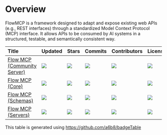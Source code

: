 # Overview

FlowMCP is a framework designed to adapt and expose existing web APIs (e.g., REST interfaces) through a standardized Model Context Protocol (MCP) interface. It allows APIs to be consumed by AI systems in a structured, testable, and semantically consistent way.

| Title | Updated | Stars | Commits | Contributors | License |
| :-- | :-- | :-- | :-- | :-- | :-- |
| [Flow MCP (Community Server)](https://github.com/flowMCP/community-server) | <a href="https://api.github.com/repos/flowMCP/community-server"><img src="https://img.shields.io/github/last-commit/flowMCP/community-server?color=0E1116&logo=F3A966&logoColor=F3A966&style=flat&label="></a> | <a href="https://github.com/flowMCP/community-server/stargazers"><img src="https://img.shields.io/github/stars/flowMCP/community-server?color=0E1116&logo=F3A966&logoColor=F3A966&style=flat&label="></a> | <a href="https://github.com/flowMCP/community-server/commits/main"><img src="https://img.shields.io/github/commit-activity/t/flowMCP/community-server?color=0E1116&logo=F3A966&logoColor=F3A966&style=flat&label="></a> | <a href="https://github.com/flowMCP/community-server/graphs/contributors"><img src="https://img.shields.io/github/contributors/flowMCP/community-server?color=0E1116&logo=F3A966&logoColor=F3A966&style=flat&label="></a> | <a href="https://github.com/flowMCP/community-server/blob/main/LICENSE"><img src="https://img.shields.io/github/license/flowMCP/community-server?color=0E1116&logo=F3A966&logoColor=F3A966&style=flat&label="></a> |
| [Flow MCP (Core)](https://github.com/FlowMCP/flowMCP) | <a href="https://api.github.com/repos/FlowMCP/flowMCP"><img src="https://img.shields.io/github/last-commit/FlowMCP/flowMCP?color=0E1116&logo=F3A966&logoColor=F3A966&style=flat&label="></a> | <a href="https://github.com/FlowMCP/flowMCP/stargazers"><img src="https://img.shields.io/github/stars/FlowMCP/flowMCP?color=0E1116&logo=F3A966&logoColor=F3A966&style=flat&label="></a> | <a href="https://github.com/FlowMCP/flowMCP/commits/main"><img src="https://img.shields.io/github/commit-activity/t/FlowMCP/flowMCP?color=0E1116&logo=F3A966&logoColor=F3A966&style=flat&label="></a> | <a href="https://github.com/FlowMCP/flowMCP/graphs/contributors"><img src="https://img.shields.io/github/contributors/FlowMCP/flowMCP?color=0E1116&logo=F3A966&logoColor=F3A966&style=flat&label="></a> | <a href="https://github.com/FlowMCP/flowMCP/blob/main/LICENSE"><img src="https://img.shields.io/github/license/FlowMCP/flowMCP?color=0E1116&logo=F3A966&logoColor=F3A966&style=flat&label="></a> |
| [Flow MCP (Schemas)](https://github.com/flowMCP/flowMCP-schemas) | <a href="https://api.github.com/repos/flowMCP/flowMCP-schemas"><img src="https://img.shields.io/github/last-commit/flowMCP/flowMCP-schemas?color=0E1116&logo=F3A966&logoColor=F3A966&style=flat&label="></a> | <a href="https://github.com/flowMCP/flowMCP-schemas/stargazers"><img src="https://img.shields.io/github/stars/flowMCP/flowMCP-schemas?color=0E1116&logo=F3A966&logoColor=F3A966&style=flat&label="></a> | <a href="https://github.com/flowMCP/flowMCP-schemas/commits/main"><img src="https://img.shields.io/github/commit-activity/t/flowMCP/flowMCP-schemas?color=0E1116&logo=F3A966&logoColor=F3A966&style=flat&label="></a> | <a href="https://github.com/flowMCP/flowMCP-schemas/graphs/contributors"><img src="https://img.shields.io/github/contributors/flowMCP/flowMCP-schemas?color=0E1116&logo=F3A966&logoColor=F3A966&style=flat&label="></a> | <a href="https://github.com/flowMCP/flowMCP-schemas/blob/main/LICENSE"><img src="https://img.shields.io/github/license/flowMCP/flowMCP-schemas?color=0E1116&logo=F3A966&logoColor=F3A966&style=flat&label="></a> |
| [Flow MCP (Servers)](https://github.com/flowMCP/flowMCP-servers) | <a href="https://api.github.com/repos/flowMCP/flowMCP-servers"><img src="https://img.shields.io/github/last-commit/flowMCP/flowMCP-servers?color=0E1116&logo=F3A966&logoColor=F3A966&style=flat&label="></a> | <a href="https://github.com/flowMCP/flowMCP-servers/stargazers"><img src="https://img.shields.io/github/stars/flowMCP/flowMCP-servers?color=0E1116&logo=F3A966&logoColor=F3A966&style=flat&label="></a> | <a href="https://github.com/flowMCP/flowMCP-servers/commits/main"><img src="https://img.shields.io/github/commit-activity/t/flowMCP/flowMCP-servers?color=0E1116&logo=F3A966&logoColor=F3A966&style=flat&label="></a> | <a href="https://github.com/flowMCP/flowMCP-servers/graphs/contributors"><img src="https://img.shields.io/github/contributors/flowMCP/flowMCP-servers?color=0E1116&logo=F3A966&logoColor=F3A966&style=flat&label="></a> | <a href="https://github.com/flowMCP/flowMCP-servers/blob/main/LICENSE"><img src="https://img.shields.io/github/license/flowMCP/flowMCP-servers?color=0E1116&logo=F3A966&logoColor=F3A966&style=flat&label="></a> |

This table is generated using https://github.com/a6b8/badgeTable
